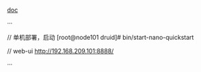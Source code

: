 [doc](https://www.apache-druid.cn/Design/Design.html)

···

// 单机部署，启动
[root@node101 druid]# bin/start-nano-quickstart

// web-ui
http://192.168.209.101:8888/

···
